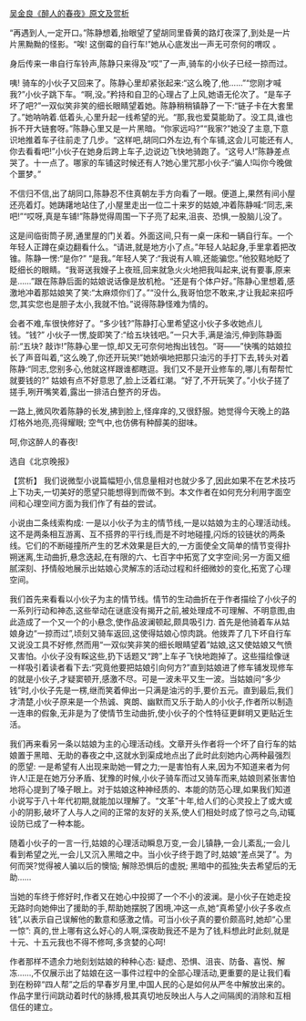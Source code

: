 [吴金良《醉人的春夜》原文及赏析](https://www.vrrw.net/wx/15148.html)

“再遇到人,一定开口。”陈静想着,抬眼望了望胡同里昏黄的路灯夜深了,到处是一片片黑黝黝的怪影。“唉! 这倒霉的自行车!”她从心底发出一声无可奈何的喟叹 。

身后传来一串自行车铃声,陈静只来得及“哎”了一声,骑车的小伙子已经一掠而过。

咦! 骑车的小伙子又回来了。陈静心里却紧张起来:“这么晚了,他……”“您刚才喊我?”小伙子跳下车。“啊,没。”矜持和自卫的心理占了上风,她语无伦次了。“是车子坏了吧?”一双似笑非笑的细长眼睛望着她。陈静稍稍镇静了一下:“链子卡在大套里了。”她呐呐着.低着头,心里升起一线希望的光。“那,我也爱莫能助了。没工具,谁也拆不开大链套呀。”陈静心里又是一片黑暗。“你家远吗?”“我家?”她没了主意,下意识地推着车子往前走了几步。“这样吧,胡同口外左边,有个车铺,这会儿可能还有人,你去看看吧!”小伙子在她身后跨上车子,边说边飞快地骑跑了。“这号人!”陈静差点哭了。十一点了。哪家的车铺这时候还有人?她心里咒那小伙子:“骗人!叫你今晚做个噩梦。”

不信归不信,出了胡同口,陈静忍不住真朝左手方向看了一眼。便道上,果然有间小屋还亮着灯。她踌躇地站住了,小屋里走出一位二十来岁的姑娘,冲着陈静喊:“同志,来吧!”“哎呀,真是车铺!”陈静觉得周围一下子亮了起来,沮丧、恐惧,一股脑儿没了。

这是间临街筒子房,通里屋的门关着。外面这间,只有一桌一床和一辆自行车。一个年轻人正蹲在桌边翻看什么。“请进,就是地方小了点。”年轻人站起身,手里拿着把改锥。陈静一愣:“是你?” “是我。”年轻人笑了:“我说有人嘛,还能骗您。”他狡黠地眨了眨细长的眼睛。“我哥送我嫂子上夜班,回来就急火火地把我叫起来,说有要事,原来是……”跟在陈静后面的姑娘说话像是放机枪。“还是有个体户好。”陈静心里想着,感激地冲着那姑娘笑了笑:“太麻烦你们了。”“没什么,我哥怕您不敢来,才让我起来招呼您,其实您也是胆子太小,我就不怕。”说得陈静怪难为情的。

会者不难,车很快修好了。“多少钱?”陈静打心里希望这小伙子多收她点儿钱。“钱?” 小伙子一愣,旋即笑了:“给五块钱吧。”一只大手,满是油污,伸到陈静面前:“五块? 敲诈!”陈静心里一惊,却又无可奈何地掏出钱包。“哥——”快嘴的姑娘拉长了声音叫着,“这么晚了,你还开玩笑!”她娇嗔地把那只油污的手打下去,转头对着陈静:“同志,您别多心,他就这样跟谁都瞎逗。我们又不是开业修车的,哪儿有帮帮忙就要钱的?” 姑娘有点不好意思了,脸上泛着红潮。“好了,不开玩笑了。”小伙子搓了搓手,咧开嘴笑着,露出一排洁白整齐的牙齿。

一路上,微风吹着陈静的长发,拂到脸上,怪痒痒的,又很舒服。她觉得今天晚上的路灯格外地亮,亮得耀眼; 空气中,也仿佛有种醇美的甜味。

呵,你这醉人的春夜!

选自《北京晚报》



【赏析】 我们说微型小说篇幅短小,信息量相对也就少多了,因此如果不在艺术技巧上下功夫,一切美好的愿望只能想得到而做不到。本文作者在如何充分利用字面空间和心理空间方面为我们作了有益的尝试。

小说由二条线索构成: 一是以小伙子为主的情节线,一是以姑娘为主的心理活动线。这不是两条相互游离、互不搭界的平行线,而是不时地碰撞,闪烁的铰链状的两条线。它们的不断碰撞所产生的艺术效果是巨大的,一方面使全文简单的情节变得扑朔迷离,生动曲折,悬念迭起,在有限的六、七百字中拓宽了文字空间;另一方面又细腻深刻、抒情般地展示出姑娘心灵解冻的活动过程和纤细微妙的变化,拓宽了心理空间。

我们首先来看看以小伙子为主的情节线。情节的生动曲折在于作者描绘了小伙子的一系列行动和神态,这些举动在谜底没有揭开之前,被处理成不可理解、不明意图,由此造成了一个又一个的小悬念,使作品波澜顿起,颇具吸引力. 首先是他骑着车从姑娘身边“一掠而过”,顷刻又骑车返回,这使得姑娘心惊肉跳。他拨弄了几下坏自行车又说没工具不好修,然而用“一双似笑非笑的细长眼睛望着”姑娘,这又使姑娘又气愤又害怕。小伙子没有睬这些,扔下话题又“跨”上车子飞快地跑掉了。这些描绘像谜一样吸引着读者看下去:“究竟他要把姑娘引向何方?”直到姑娘进了修车铺发现修车的就是小伙子,才疑窦顿开,感激不尽。可是一波未平又生一波。当姑娘问“多少钱”时,小伙子先是一楞,继而笑着伸出一只满是油污的手,要价五元。直到最后,我们才清楚,小伙子原来是一个热诚、爽朗、幽默而又乐于助人的小伙子,作者所以制造一连串的假象,无非是为了使情节生动曲折,使小伙子的个性特征更鲜明又更贴近生活。

我们再来看另一条以姑娘为主的心理活动线。文章开头作者将一个坏了自行车的姑娘置于黑暗、无助的春夜之中,这就水到渠成地点出了此时此刻她内心两种最强烈的愿望: 一是希望有人出现来助她一臂之力;一是害怕有人来,因为不知道来者为何许人!正是在她万分矛盾、犹豫的时候,小伙子骑车而过又骑车而来,姑娘则紧张害怕地将心提到了嗓子眼上。对于姑娘这种神经质的、本能的防范心理,如果我们知道小说写于八十年代初期,就能加以理解了。“文革”十年,给人们的心灵投上了或大或小的阴影,破坏了人与人之间的正常的友好的关系,使人们相处时成了惊弓之鸟,动辄设防已成了一种本能。

随着小伙子的一言一行,姑娘的心理活动瞬息万变,一会儿镇静,一会儿紊乱;一会儿看到希望之光,一会儿又沉入黑暗之中。当小伙子终于跑了时,姑娘“差点哭了”。为何而哭?觉得被人骗以后的懊恼; 解除恐惧后的虚脱; 黑暗中的孤独;失去希望后的无助……

当她的车终于修好时,作者又在她心中投掷了一个不小的波澜。是小伙子在她走投无路时向她伸出了援助的手,帮助她摆脱了困境,冲这一点,她“真希望小伙子多收点钱”,以表示自己误解他的歉意和感激之情。可当小伙子真的要价颇高时,她却“心里一惊”: 真的,世上哪有这么好心的人啊,深夜助我还不是为了钱,料想此时此刻,就是十元、十五元我也不得不修呵,多贪婪的心呵!

作者那样不遗余力地刻划姑娘的种种心态: 疑虑、恐惧、沮丧、防备、喜悦、解冻……,不仅展示出了姑娘在这一事件过程中的全部心理活动,更重要的是让我们看到在粉碎“四人帮”之后的早春岁月里,中国人民的心是如何从严冬中解放出来的。作品字里行间跳动着时代的脉搏,极其真切地反映出人与人之间隔阂的消除和互相信任的建立。

